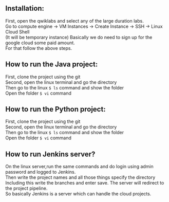 ## Installation:
First, open the qwiklabs and select any of the large duration labs.<br/> 
Go to compute engine -> VM Instances -> Create Instance -> SSH -> Linux Cloud Shell <br/>
(It will be temporary instance)
Basically we do need to sign up for the google cloud some paid amount.<br/>
For that follow the above steps.

## How to run the Java project:
First, clone the project using the git <br/>
Second, open the linux terminal and go the directory <br/>
Then go to the linux `` $ ls `` command and show the folder <br/>
Open the folder `` $ vi `` command 

## How to run the Python project:
First, clone the project using the git <br/>
Second, open the linux terminal and go the directory <br/>
Then go to the linux `` $ ls `` command and show the folder <br/>
Open the folder `` $ vi `` command 

## How to run Jenkins server?
On the linux server,run the same commands and do login using admin password and logged to Jenkins.\
Then write the project names and all those things specify the directory 
Including this write the branches and enter save. 
The server will redirect to the project pipeline.<br/>
So basically Jenkins is a server which can handle the cloud projects.
